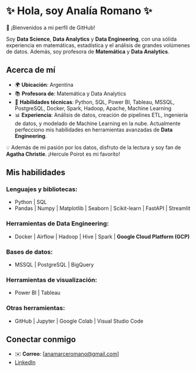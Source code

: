 # ✨ Hola, soy Analía Romano ✨  
👋 ¡Bienvenidos a mi perfil de GitHub!

Soy **Data Science**, **Data Analytics** y **Data Engineering**, con una sólida experiencia en matemáticas, estadística y el análisis de grandes volúmenes de datos. Además, soy profesora de **Matemática** y **Data Analytics**.

## Acerca de mí
- 🌍 **Ubicación**: Argentina  
- 📚 **Profesora de**: Matemática y Data Analytics  
- 🔧 **Habilidades técnicas**: Python, SQL, Power BI, Tableau, MSSQL, PostgreSQL, Docker, Spark, Hadoop, Apache, Machine Learning  
- 📊 **Experiencia**: Análisis de datos, creación de pipelines ETL, ingeniería de datos, y modelado de Machine Learning en la nube. Actualmente perfecciono mis habilidades en herramientas avanzadas de **Data Engineering**.  

💡 Además de mi pasión por los datos, disfruto de la lectura y soy fan de **Agatha Christie**. ¡Hercule Poirot es mi favorito!

## Mis habilidades

### Lenguajes y bibliotecas:
- Python | SQL
- Pandas | Numpy | Matplotlib | Seaborn | Scikit-learn | FastAPI | Streamlit

### Herramientas de Data Engineering:
- Docker | Airflow | Hadoop | Hive | Spark | **Google Cloud Platform (GCP)**

### Bases de datos:
- MSSQL | PostgreSQL | BigQuery

### Herramientas de visualización:
- Power BI | Tableau

### Otras herramientas:
- GitHub | Jupyter | Google Colab | Visual Studio Code

## Conectar conmigo

- ✉️ **Correo**: [anamarceromano@gmail.com]
- [LinkedIn](https://www.linkedin.com/in/ana-marce-romano-119b54254)
